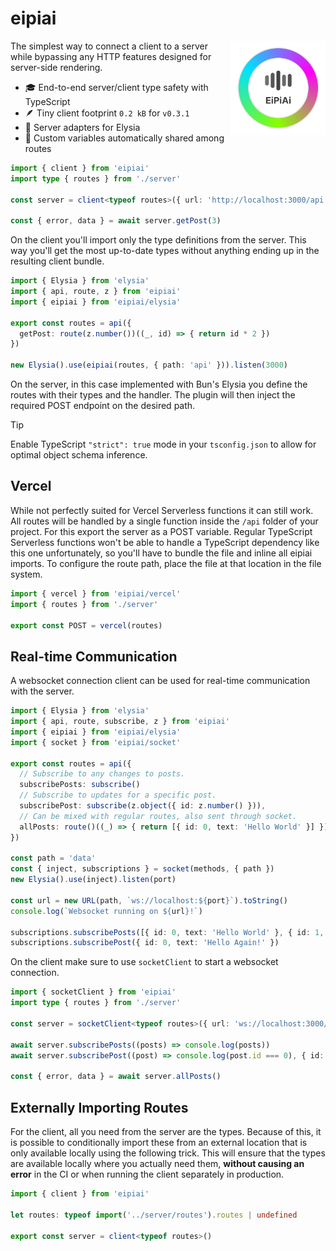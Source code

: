 # eipiai

<img align="right" src="https://github.com/tobua/eipiai/raw/main/logo.png" width="30%" alt="eipiai Logo" />

The simplest way to connect a client to a server while bypassing any HTTP features designed for server-side rendering.

- 🎓 End-to-end server/client type safety with TypeScript
- 🪶 Tiny client footprint `0.2 kB` for `v0.3.1`
- 💯 Server adapters for Elysia
- 🌳 Custom variables automatically shared among routes

```ts
import { client } from 'eipiai'
import type { routes } from './server'

const server = client<typeof routes>({ url: 'http://localhost:3000/api' })

const { error, data } = await server.getPost(3)
```

On the client you'll import only the type definitions from the server. This way you'll get the most up-to-date types without anything ending up in the resulting client bundle.

```ts
import { Elysia } from 'elysia'
import { api, route, z } from 'eipiai'
import { eipiai } from 'eipiai/elysia'

export const routes = api({
  getPost: route(z.number())((_, id) => { return id * 2 })
})

new Elysia().use(eipiai(routes, { path: 'api' })).listen(3000)
```

On the server, in this case implemented with Bun's Elysia you define the routes with their types and the handler. The plugin will then inject the required POST endpoint on the desired path.

> [!TIP]
> Enable TypeScript `"strict": true` mode in your `tsconfig.json` to allow for optimal object schema inference.

## Vercel

While not perfectly suited for Vercel Serverless functions it can still work. All routes will be handled by a single function inside the `/api` folder of your project. For this export the server as a POST variable. Regular TypeScript Serverless functions won't be able to handle a TypeScript dependency like this one unfortunately, so you'll have to bundle the file and inline all eipiai imports. To configure the route path, place the file at that location in the file system.

```ts
import { vercel } from 'eipiai/vercel'
import { routes } from './server'

export const POST = vercel(routes)
```

## Real-time Communication

A websocket connection client can be used for real-time communication with the server.

```ts
import { Elysia } from 'elysia'
import { api, route, subscribe, z } from 'eipiai'
import { eipiai } from 'eipiai/elysia'
import { socket } from 'eipiai/socket'

export const routes = api({
  // Subscribe to any changes to posts.
  subscribePosts: subscribe()
  // Subscribe to updates for a specific post.
  subscribePost: subscribe(z.object({ id: z.number() })),
  // Can be mixed with regular routes, also sent through socket.
  allPosts: route()((_) => { return [{ id: 0, text: 'Hello World' }] })
})

const path = 'data'
const { inject, subscriptions } = socket(methods, { path })
new Elysia().use(inject).listen(port)

const url = new URL(path, `ws://localhost:${port}`).toString()
console.log(`Websocket running on ${url}!`)

subscriptions.subscribePosts([{ id: 0, text: 'Hello World' }, { id: 1, text: 'Hello Again!' }])
subscriptions.subscribePost({ id: 0, text: 'Hello Again!' })
```

On the client make sure to use `socketClient` to start a websocket connection.

```ts
import { socketClient } from 'eipiai'
import type { routes } from './server'

const server = socketClient<typeof routes>({ url: 'ws://localhost:3000/api' })

await server.subscribePosts((posts) => console.log(posts))
await server.subscribePost((post) => console.log(post.id === 0), { id: 0 })

const { error, data } = await server.allPosts()
```

## Externally Importing Routes

For the client, all you need from the server are the types. Because of this, it is possible to conditionally import these from an external location that is only available locally using the following trick. This will ensure that the types are available locally where you actually need them, **without causing an error** in the CI or when running the client separately in production.

```ts
import { client } from 'eipiai'

let routes: typeof import('../server/routes').routes | undefined

export const server = client<typeof routes>()
```
